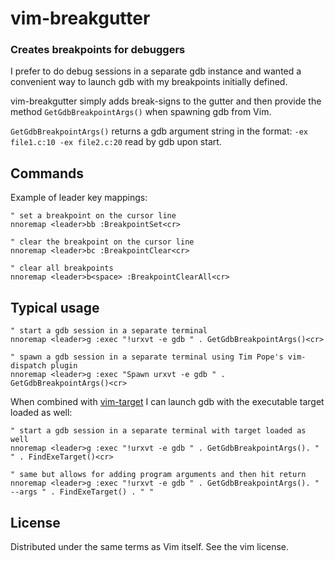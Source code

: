 vim-breakgutter
=============
### Creates breakpoints for debuggers ###

I prefer to do debug sessions in a separate gdb instance and wanted
a convenient way to launch gdb with my breakpoints initially defined.

vim-breakgutter simply adds break-signs to the gutter and then provide
the method `GetGdbBreakpointArgs()` when spawning gdb from Vim.

`GetGdbBreakpointArgs()` returns a gdb argument string in the format:
`-ex file1.c:10 -ex file2.c:20` read by gdb upon start.


## Commands
Example of leader key mappings:
```
" set a breakpoint on the cursor line
nnoremap <leader>bb :BreakpointSet<cr>

" clear the breakpoint on the cursor line
nnoremap <leader>bc :BreakpointClear<cr>

" clear all breakpoints
nnoremap <leader>b<space> :BreakpointClearAll<cr>
```

## Typical usage

```
" start a gdb session in a separate terminal
nnoremap <leader>g :exec "!urxvt -e gdb " . GetGdbBreakpointArgs()<cr>

" spawn a gdb session in a separate terminal using Tim Pope's vim-dispatch plugin
nnoremap <leader>g :exec "Spawn urxvt -e gdb " . GetGdbBreakpointArgs()<cr>

```

When combined with [vim-target](http://github.com/raspine/vim-target) I can launch
gdb with the executable target loaded as well:
```
" start a gdb session in a separate terminal with target loaded as well
nnoremap <leader>g :exec "!urxvt -e gdb " . GetGdbBreakpointArgs(). " " . FindExeTarget()<cr>

" same but allows for adding program arguments and then hit return
nnoremap <leader>g :exec "!urxvt -e gdb " . GetGdbBreakpointArgs(). " --args " . FindExeTarget() . " "
```
## License

Distributed under the same terms as Vim itself.  See the vim license.
